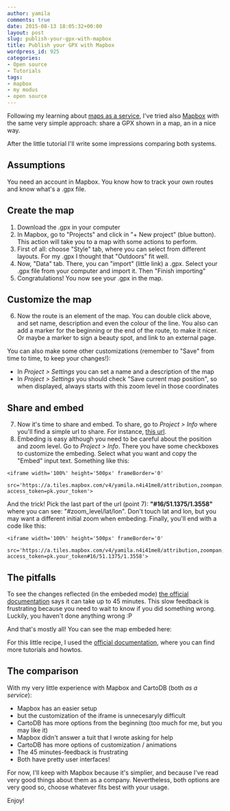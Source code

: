 ```yaml
---
author: yamila
comments: true
date: 2015-08-13 18:05:32+00:00
layout: post
slug: publish-your-gpx-with-mapbox
title: Publish your GPX with Mapbox
wordpress_id: 925
categories:
- Open source
- Tutorials
tags:
- mapbox
- my modus
- open source
---
```


Following my learning about [maps as a service](http://moduslaborandi.net/publish-your-gpx-with-cartodb/), I've tried also [Mapbox](https://www.mapbox.com/) with the same very simple approach: share a GPX shown in a map, an in a nice way.

After the little tutorial I'll write some impressions comparing both systems.

<!-- more -->



## Assumptions



You need an account in Mapbox. You know how to track your own routes and know what's a .gpx file.



## Create the map



1. Download the .gpx in your computer
2. In Mapbox, go to "Projects" and click in "+ New project" (blue button). This action will take you to a map with some actions to perform.
3. First of all: choose "Style" tab, where you can select from different layouts. For my .gpx I thought that "Outdoors" fit well.
4. Now, "Data" tab. There, you can "import" (little link) a .gpx. Select your .gpx file from your computer and import it. Then "Finish importing"
5. Congratulations! You now see your .gpx in the map.



## Customize the map



6. Now the route is an element of the map. You can double click above, and set name, description and even the colour of the line. You also can add a marker for the beginning or the end of the route, to make it nicer. Or maybe a marker to sign a beauty spot, and link to an external page.

You can also make some other customizations (remember to "Save" from time to time, to keep your changes!):




  * In _Project > Settings_ you can set a name and a description of the map
  * In _Project > Settings_ you should check "Save current map position", so when displayed, always starts with this zoom level in those coordinates





## Share and embed



7. Now it's time to share and embed. To share, go to _Project > Info_ where you'll find a simple url to share. For instance, [this url](https://a.tiles.mapbox.com/v4/yamila.n4i41me8/page.html?access_token=pk.eyJ1IjoieWFtaWxhIiwiYSI6IjUzNDE5ZDRkZjBiZjBiZDY0YTBhZjBmNmUyZGYzYTZiIn0.okLJEzGsBQ6IOgn1mhToIQ#16/51.1375/1.3558).
8. Embeding is easy although you need to be careful about the position and zoom level. Go to _Project > Info_. There you have some checkboxes to customize the embeding. Select what you want and copy the "Embed" input text. Something like this:

```
<iframe width='100%' height='500px' frameBorder='0'
        src='https://a.tiles.mapbox.com/v4/yamila.n4i41me8/attribution,zoompan,zoomwheel,geocoder,share.html?access_token=pk.your_token'>
```

And the trick! Pick the last part of the url (point 7): **"#16/51.1375/1.3558"** where you can see: "#zoom_level/lat/lon". Don't touch lat and lon, but you may want a different initial zoom when embeding. Finally, you'll end with a code like this:

```
<iframe width='100%' height='500px' frameBorder='0'
        src='https://a.tiles.mapbox.com/v4/yamila.n4i41me8/attribution,zoompan,zoomwheel,geocoder,share.html?access_token=pk.your_token#16/51.1375/1.3558'>
```



## The pitfalls



To see the changes reflected (in the embeded mode) [the official documentation](https://www.mapbox.com/help/set-map-position/) says it can take up to 45 minutes. This slow feedback is frustrating because you need to wait to know if you did something wrong. Luckily, you haven't done anything wrong :P

And that's mostly all! You can see the map embeded here:



For this little recipe, I used the [official documentation](https://www.mapbox.com/guides/), where you can find more tutorials and howtos.



## The comparison



With my very little experience with Mapbox and CartoDB (both _as a service_):





  * Mapbox has an easier setup
  * but the customization of the iframe is unnecesaryly difficult
  * CartoDB has more options from the beginning (too much for me, but you may like it)
  * Mapbox didn't answer a tuit that I wrote asking for help
  * CartoDB has more options of customization / animations
  * The 45 minutes-feedback is frustrating
  * Both have pretty user interfaces!



For now, I'll keep with Mapbox because it's simplier, and because I've read very good things about them as a company. Nevertheless, both options are very good so, choose whatever fits best with your usage.

Enjoy!


